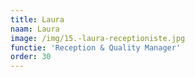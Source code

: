 ```yaml
---
title: Laura
naam: Laura
image: /img/15.-laura-receptioniste.jpg
functie: 'Reception & Quality Manager'
order: 30
---
```



